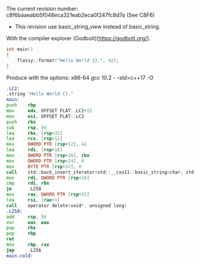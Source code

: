 The current revision number: c8f6baaeabb5f048eca321eab2eca0f247fc8d7a (See C8F6)

- This revision use basic_string_view instead of basic_string.

With the compiler explorer (Godbolt)[https://godbolt.org/].

```cpp
int main()
{
    flossy::format("Hello World {}.", 42);
}
```

Produce with the options: x86-64 gcc 10.2 - -std=c++17 -O

```asm
.LC2:
.string "Hello World {}."
main:
push    rbp
mov     edx, OFFSET FLAT:.LC2+15
mov     esi, OFFSET FLAT:.LC2
push    rbx
sub     rsp, 56
lea     rbx, [rsp+32]
lea     rcx, [rsp+12]
mov     DWORD PTR [rsp+12], 42
lea     rdi, [rsp+16]
mov     QWORD PTR [rsp+16], rbx
mov     QWORD PTR [rsp+24], 0
mov     BYTE PTR [rsp+32], 0
call    std::back_insert_iterator<std::__cxx11::basic_string<char, std::char_traits<char>, std::allocator<char> > > flossy::format_it<std::back_insert_iterator<std::__cxx11::basic_string<char, std::char_traits<char>, std::allocator<char> > >, char const*, int>(std::back_insert_iterator<std::__cxx11::basic_string<char, std::char_traits<char>, std::allocator<char> > >, char const*, char const*, int const&)
mov     rdi, QWORD PTR [rsp+16]
cmp     rdi, rbx
je      .L258
mov     rax, QWORD PTR [rsp+32]
lea     rsi, [rax+1]
call    operator delete(void*, unsigned long)
.L258:
add     rsp, 56
xor     eax, eax
pop     rbx
pop     rbp
ret
mov     rbp, rax
jmp     .L256
main.cold:
```